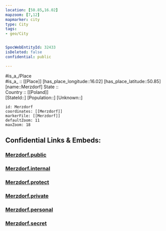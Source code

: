 ```yaml
---
location: [50.85,16.02] 
mapzoom: [7,12] 
mapmarker: city 
type: City
tags:
- geo/City


SpocWebEntityId: 32433
isDeleted: false
confidential: public

---
```

#is_a_/Place  
#is_a_ :: [[Place]] 
[has_place_longitude::16.02] 
[has_place_latitude::50.85] 
[name::Merzdorf] 
State ::  
Country :: [[Poland]]  
[StateId::] 
[Population::] 
[Unknown::] 


```leaflet
id: Merzdorf
coordinates: [[Merzdorf]] 
markerFile: [[Merzdorf]] 
defaultZoom: 11 
maxZoom: 18
```


## Confidential Links & Embeds: 

### [Merzdorf.public](/_public/\Earth\Continent\Europe\Europe~East\Poland\Provinces~Poland\Lower_Silesian\CityMerzdorf.public.md) 

### [Merzdorf.internal](/_internal/\Earth\Continent\Europe\Europe~East\Poland\Provinces~Poland\Lower_Silesian\CityMerzdorf.internal.md) 

### [Merzdorf.protect](/_protect/\Earth\Continent\Europe\Europe~East\Poland\Provinces~Poland\Lower_Silesian\CityMerzdorf.protect.md) 

### [Merzdorf.private](/_private/\Earth\Continent\Europe\Europe~East\Poland\Provinces~Poland\Lower_Silesian\CityMerzdorf.private.md) 

### [Merzdorf.personal](/_personal/\Earth\Continent\Europe\Europe~East\Poland\Provinces~Poland\Lower_Silesian\CityMerzdorf.personal.md) 

### [Merzdorf.secret](/_secret/\Earth\Continent\Europe\Europe~East\Poland\Provinces~Poland\Lower_Silesian\CityMerzdorf.secret.md)

